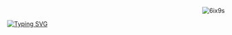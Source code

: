 <p align="right"> <img src="https://komarev.com/ghpvc/?username=6ix9s&color=blueviolet&style=flat" alt="6ix9s" /> </p>

[![Typing SVG](https://readme-typing-svg.herokuapp.com?font=&size=30&letterSpacing=.2rem&duration=10000&pause=1000&color=F7EAE5&multiline=true&width=435&lines=Hi%2C+I'm+6ix9)](https://git.io/typing-svg)
